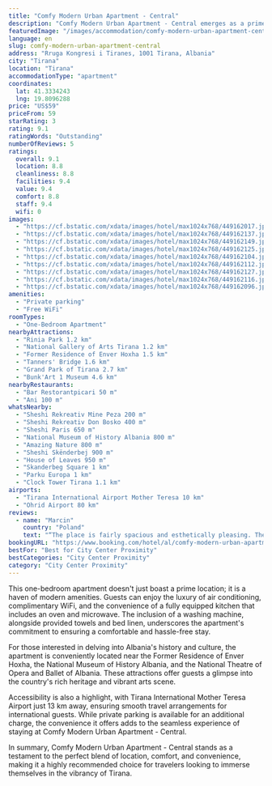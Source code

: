 ```yaml
---
title: "Comfy Modern Urban Apartment - Central"
description: "Comfy Modern Urban Apartment - Central emerges as a prime choice for travelers seeking a blend of convenience and comfort in the heart of Tirana."
featuredImage: "/images/accommodation/comfy-modern-urban-apartment-central-449162017.jpg"
language: en
slug: comfy-modern-urban-apartment-central
address: "Rruga Kongresi i Tiranes, 1001 Tirana, Albania"
city: "Tirana"
location: "Tirana"
accommodationType: "apartment"
coordinates:
  lat: 41.3334243
  lng: 19.8096288
price: "US$59"
priceFrom: 59
starRating: 3
rating: 9.1
ratingWords: "Outstanding"
numberOfReviews: 5
ratings:
  overall: 9.1
  location: 8.8
  cleanliness: 8.8
  facilities: 9.4
  value: 9.4
  comfort: 8.8
  staff: 9.4
  wifi: 0
images:
  - "https://cf.bstatic.com/xdata/images/hotel/max1024x768/449162017.jpg?k=2287917e149a38a70d268aeac9435a60ab522651936291365dfe0f4353a87f9a&o=&hp=1"
  - "https://cf.bstatic.com/xdata/images/hotel/max1024x768/449162137.jpg?k=2da653f6087b6df39338dc5d61ceb71d3a4b194cab29eb6261f001b828b6b930&o=&hp=1"
  - "https://cf.bstatic.com/xdata/images/hotel/max1024x768/449162149.jpg?k=3846fc85b2a7b5050257de0294aee802b0c2b197c47c9ed481cbb353818d876d&o=&hp=1"
  - "https://cf.bstatic.com/xdata/images/hotel/max1024x768/449162125.jpg?k=23b48db09578ba7058a329095e1b8c8b4f529b969f185f65402e98252dbbfd4e&o=&hp=1"
  - "https://cf.bstatic.com/xdata/images/hotel/max1024x768/449162104.jpg?k=30b8576750850da95f64f2975d206ed47775bcbe99f42b48736eb61cc93ddc7e&o=&hp=1"
  - "https://cf.bstatic.com/xdata/images/hotel/max1024x768/449162112.jpg?k=20585ad017e27fcaab5e4c5e0be9177292d4a35121d5fa179882504063103b8b&o=&hp=1"
  - "https://cf.bstatic.com/xdata/images/hotel/max1024x768/449162127.jpg?k=8bcd5f5375ff1f0192cfe917f08b02f5089096d439154931f134e9473660c2cc&o=&hp=1"
  - "https://cf.bstatic.com/xdata/images/hotel/max1024x768/449162116.jpg?k=a39c6a7caadcde9036ba2aabbea10c682d3bb92cc0559a34518fbb8eb7032569&o=&hp=1"
  - "https://cf.bstatic.com/xdata/images/hotel/max1024x768/449162096.jpg?k=95c892a134b79087d6a289e39c2aa82e7351687a6b0e38c80c6e852687325689&o=&hp=1"
amenities:
  - "Private parking"
  - "Free WiFi"
roomTypes:
  - "One-Bedroom Apartment"
nearbyAttractions:
  - "Rinia Park 1.2 km"
  - "National Gallery of Arts Tirana 1.2 km"
  - "Former Residence of Enver Hoxha 1.5 km"
  - "Tanners' Bridge 1.6 km"
  - "Grand Park of Tirana 2.7 km"
  - "Bunk'Art 1 Museum 4.6 km"
nearbyRestaurants:
  - "Bar Restorantpicari 50 m"
  - "Ani 100 m"
whatsNearby:
  - "Sheshi Rekreativ Mine Peza 200 m"
  - "Sheshi Rekreativ Don Bosko 400 m"
  - "Sheshi Paris 650 m"
  - "National Museum of History Albania 800 m"
  - "Amazing Nature 800 m"
  - "Sheshi Skënderbej 900 m"
  - "House of Leaves 950 m"
  - "Skanderbeg Square 1 km"
  - "Parku Europa 1 km"
  - "Clock Tower Tirana 1.1 km"
airports:
  - "Tirana International Airport Mother Teresa 10 km"
  - "Ohrid Airport 80 km"
reviews:
  - name: "Marcin"
    country: "Poland"
    text: "“The place is fairly spacious and esthetically pleasing. There are numerous useful businesses literally steps away from the apartment, including grocery stores, a bakery, a pharmacy, various cafes etc. Wi-Fi and AC worked well and we were...”"
bookingURL: "https://www.booking.com/hotel/al/comfy-modern-urban-apartment-central.en-gb.html?aid=8035640"
bestFor: "Best for City Center Proximity"
bestCategories: "City Center Proximity"
category: "City Center Proximity"
---
```


This one-bedroom apartment doesn't just boast a prime location; it is a haven of modern amenities. Guests can enjoy the luxury of air conditioning, complimentary WiFi, and the convenience of a fully equipped kitchen that includes an oven and microwave. The inclusion of a washing machine, alongside provided towels and bed linen, underscores the apartment's commitment to ensuring a comfortable and hassle-free stay.

For those interested in delving into Albania's history and culture, the apartment is conveniently located near the Former Residence of Enver Hoxha, the National Museum of History Albania, and the National Theatre of Opera and Ballet of Albania. These attractions offer guests a glimpse into the country's rich heritage and vibrant arts scene.

Accessibility is also a highlight, with Tirana International Mother Teresa Airport just 13 km away, ensuring smooth travel arrangements for international guests. While private parking is available for an additional charge, the convenience it offers adds to the seamless experience of staying at Comfy Modern Urban Apartment - Central.

In summary, Comfy Modern Urban Apartment - Central stands as a testament to the perfect blend of location, comfort, and convenience, making it a highly recommended choice for travelers looking to immerse themselves in the vibrancy of Tirana.